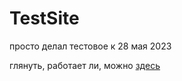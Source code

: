 # TestSite
просто делал тестовое к 28 мая 2023

глянуть, работает ли, можно [здесь](https://rihanzer0.github.io/TestSite)
